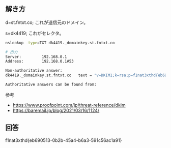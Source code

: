 ## 解き方
d=st.fntxt.co;
これが送信元のドメイン。

s=dk4419;
これがセレクタ。

```bash
nslookup -type=TXT dk4419._domainkey.st.fntxt.co

# 出力
Server:         192.168.0.1
Address:        192.168.0.1#53

Non-authoritative answer:
dk4419._domainkey.st.fntxt.co   text = "v=DKIM1;k=rsa;p=f1nat3xthd{eb690513-0b2b-45a4-b6a3-591c56ac1a91}"

Authoritative answers can be found from:
```

参考
- https://www.proofpoint.com/jp/threat-reference/dkim
- https://baremail.jp/blog/2021/03/16/1124/

## 回答
f1nat3xthd{eb690513-0b2b-45a4-b6a3-591c56ac1a91}
